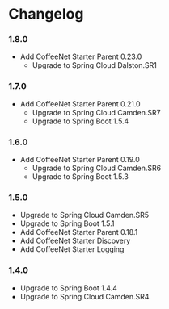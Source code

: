 # Changelog 

### 1.8.0
* Add CoffeeNet Starter Parent 0.23.0
  * Upgrade to Spring Cloud Dalston.SR1

### 1.7.0
* Add CoffeeNet Starter Parent 0.21.0
  * Upgrade to Spring Cloud Camden.SR7
  * Upgrade to Spring Boot 1.5.4

### 1.6.0
* Add CoffeeNet Starter Parent 0.19.0
  * Upgrade to Spring Cloud Camden.SR6
  * Upgrade to Spring Boot 1.5.3

### 1.5.0
* Upgrade to Spring Cloud Camden.SR5
* Upgrade to Spring Boot 1.5.1
* Add CoffeeNet Starter Parent 0.18.1
* Add CoffeeNet Starter Discovery
* Add CoffeeNet Starter Logging

### 1.4.0
* Upgrade to Spring Boot 1.4.4
* Upgrade to Spring Cloud Camden.SR4